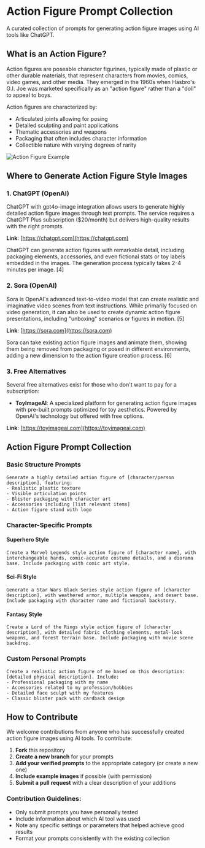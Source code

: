 # Action Figure Prompt Collection

A curated collection of prompts for generating action figure images using AI tools like ChatGPT.

## What is an Action Figure?

Action figures are poseable character figurines, typically made of plastic or other durable materials, that represent characters from movies, comics, video games, and other media. They emerged in the 1960s when Hasbro's G.I. Joe was marketed specifically as an "action figure" rather than a "doll" to appeal to boys. 

Action figures are characterized by:
- Articulated joints allowing for posing
- Detailed sculpting and paint applications
- Thematic accessories and weapons
- Packaging that often includes character information
- Collectible nature with varying degrees of rarity 

![Action Figure Example](https://toyimageai.com/imgs/features/lady-photographer.webp)

## Where to Generate Action Figure Style Images

### 1. ChatGPT (OpenAI)

ChatGPT with gpt4o-image integration allows users to generate highly detailed action figure images through text prompts. The service requires a ChatGPT Plus subscription ($20/month) but delivers high-quality results with the right prompts. 

**Link**: [https://chatgpt.com](https://chatgpt.com)

ChatGPT can generate action figures with remarkable detail, including packaging elements, accessories, and even fictional stats or toy labels embedded in the images. The generation process typically takes 2-4 minutes per image. [4]

### 2. Sora (OpenAI)

Sora is OpenAI's advanced text-to-video model that can create realistic and imaginative video scenes from text instructions. While primarily focused on video generation, it can also be used to create dynamic action figure presentations, including "unboxing" scenarios or figures in motion. [5]

**Link**: [https://sora.com](https://sora.com)

Sora can take existing action figure images and animate them, showing them being removed from packaging or posed in different environments, adding a new dimension to the action figure creation process. [6]

### 3. Free Alternatives

Several free alternatives exist for those who don't want to pay for a subscription:

- **ToyImageAI**: A specialized platform for generating action figure images with pre-built prompts optimized for toy aesthetics. Powered by OpenAI's technology but offered with free options.

**Link**: [https://toyimageai.com](https://toyimageai.com)


## Action Figure Prompt Collection

### Basic Structure Prompts

```
Generate a highly detailed action figure of [character/person description], featuring:
- Realistic plastic texture
- Visible articulation points
- Blister packaging with character art
- Accessories including [list relevant items]
- Action figure stand with logo
```

### Character-Specific Prompts

#### Superhero Style
```
Create a Marvel Legends style action figure of [character name], with interchangeable hands, comic-accurate costume details, and a diorama base. Include packaging with comic art style.
```

#### Sci-Fi Style
```
Generate a Star Wars Black Series style action figure of [character description], with weathered armor, multiple weapons, and desert base. Include packaging with character name and fictional backstory.
```

#### Fantasy Style
```
Create a Lord of the Rings style action figure of [character description], with detailed fabric clothing elements, metal-look weapons, and forest terrain base. Include packaging with movie scene backdrop.
```

### Custom Personal Prompts

```
Create a realistic action figure of me based on this description: [detailed physical description]. Include:
- Professional packaging with my name
- Accessories related to my profession/hobbies
- Detailed face sculpt with my features
- Classic blister pack with cardback design
```

## How to Contribute

We welcome contributions from anyone who has successfully created action figure images using AI tools. To contribute:

1. **Fork** this repository
2. **Create a new branch** for your prompts
3. **Add your verified prompts** to the appropriate category (or create a new one)
4. **Include example images** if possible (with permission)
5. **Submit a pull request** with a clear description of your additions

### Contribution Guidelines:

- Only submit prompts you have personally tested
- Include information about which AI tool was used
- Note any specific settings or parameters that helped achieve good results
- Format your prompts consistently with the existing collection
